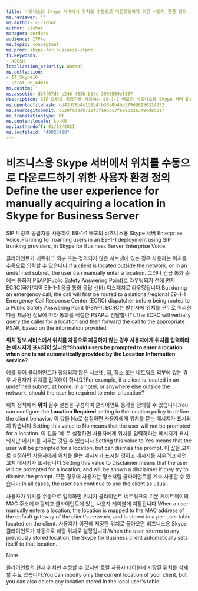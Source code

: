 ```yaml
---
title: 비즈니스용 Skype 서버에서 위치를 수동으로 다운로드하기 위한 사용자 환경 정의
ms.reviewer: ''
ms.author: v-cichur
author: cichur
manager: serdars
audience: ITPro
ms.topic: conceptual
ms.prod: skype-for-business-itpro
f1.keywords:
- NOCSH
localization_priority: Normal
ms.collection:
- IT_Skype16
- Strat_SB_Admin
ms.custom: ''
ms.assetid: d37f67d3-e248-483b-b64c-3986559ef357
description: SIP 트렁크 공급자를 사용하는 E9-1-1 배포의 비즈니스용 Skype 서버 Enterprise Voice.
ms.openlocfilehash: dd43d78b4c139b4fb30a0b4ba379d96150314332
ms.sourcegitcommit: c528fad9db719f3fa96dc3fa99332a349cd9d317
ms.translationtype: MT
ms.contentlocale: ko-KR
ms.lasthandoff: 01/12/2021
ms.locfileid: "49825428"
---
```

# <a name="define-the-user-experience-for-manually-acquiring-a-location-in-skype-for-business-server"></a><span data-ttu-id="32081-103">비즈니스용 Skype 서버에서 위치를 수동으로 다운로드하기 위한 사용자 환경 정의</span><span class="sxs-lookup"><span data-stu-id="32081-103">Define the user experience for manually acquiring a location in Skype for Business Server</span></span>
 
<span data-ttu-id="32081-104">SIP 트렁크 공급자를 사용하여 E9-1-1 배포의 비즈니스용 Skype 서버 Enterprise Voice.</span><span class="sxs-lookup"><span data-stu-id="32081-104">Planning for roaming users in an E9-1-1 deployment using SIP trunking providers, in Skype for Business Server Enterprise Voice.</span></span>
  
<span data-ttu-id="32081-105">클라이언트가 네트워크 외부 또는 정의되지 않은 서브넷에 있는 경우 사용자는 위치를 수동으로 입력할 수 있습니다.</span><span class="sxs-lookup"><span data-stu-id="32081-105">If a client is located outside the network, or in an undefined subnet, the user can manually enter a location.</span></span> <span data-ttu-id="32081-106">그러나 긴급 통화 중에는 통화가 PSAP(Public Safety Answering Point)로 라우팅되기 전에 먼저 ECRC(국가/지역 E9-1-1 응급 통화 응답 센터) 디스패치로 라우팅됩니다.</span><span class="sxs-lookup"><span data-stu-id="32081-106">But during an emergency call, the call will first be routed to a national/regional E9-1-1 Emergency Call Response Center (ECRC) dispatcher before being routed to a Public Safety Answering Point (PSAP).</span></span> <span data-ttu-id="32081-107">ECRC는 발신자에 위치를 구두로 쿼리한 다음 제공된 정보에 따라 통화를 적절한 PSAP로 전달합니다.</span><span class="sxs-lookup"><span data-stu-id="32081-107">The ECRC will verbally query the caller for a location and then forward the call to the appropriate PSAP, based on the information provided.</span></span> 
  
<span data-ttu-id="32081-108">**위치 정보 서비스에서 위치를 자동으로 제공하지 않는 경우 사용자에게 위치를 입력하라는 메시지가 표시되어 있나요?**</span><span class="sxs-lookup"><span data-stu-id="32081-108">**Should users be prompted to enter a location when one is not automatically provided by the Location Information service?**</span></span>
  
<span data-ttu-id="32081-109">예를 들어 클라이언트가 정의되지 않은 서브넷, 집, 장소 또는 네트워크 외부에 있는 경우 사용자가 위치를 입력해야 하나요?</span><span class="sxs-lookup"><span data-stu-id="32081-109">For example, if a client is located in an undefined subnet, at home, in a hotel, or anywhere else outside the network, should the user be required to enter a location?</span></span>
    
<span data-ttu-id="32081-110">위치 정책에서 **위치** 필수 설정을 구성하여 클라이언트 동작을 정의할 수 있습니다.</span><span class="sxs-lookup"><span data-stu-id="32081-110">You can configure the **Location Required** setting in the location policy to define the client behavior.</span></span> <span data-ttu-id="32081-111">이 값을 No로 설정하면 사용자에게 위치를 묻는 메시지가 표시되지 않습니다.</span><span class="sxs-lookup"><span data-stu-id="32081-111">Setting this value to No means that the user will not be prompted for a location.</span></span> <span data-ttu-id="32081-112">이 값을 '예'로 설정하면 사용자에게 위치를 입력하라는 메시지가 표시되지만 메시지를 지우는 것일 수 있습니다.</span><span class="sxs-lookup"><span data-stu-id="32081-112">Setting this value to Yes means that the user will be prompted for a location, but can dismiss the prompt.</span></span> <span data-ttu-id="32081-113">이 값을 고지로 설정하면 사용자에게 위치를 묻는 메시지가 표시될 것이고 메시지를 지우려고 하면 고지 메시지가 표시됩니다.</span><span class="sxs-lookup"><span data-stu-id="32081-113">Setting this value to Disclaimer means that the user will be prompted for a location, and will be shown a disclaimer if they try to dismiss the prompt.</span></span> <span data-ttu-id="32081-114">모든 경우에 사용자는 평소처럼 클라이언트를 계속 사용할 수 있습니다.</span><span class="sxs-lookup"><span data-stu-id="32081-114">In all cases, the user can continue to use the client as usual.</span></span>
    
<span data-ttu-id="32081-115">사용자가 위치를 수동으로 입력하면 위치가 클라이언트 네트워크의 기본 게이트웨이의 MAC 주소에 매핑되고 클라이언트에 있는 사용자 테이블에 저장됩니다.</span><span class="sxs-lookup"><span data-stu-id="32081-115">When a user manually enters a location, the location is mapped to the MAC address of the default gateway of the client's network, and is stored in a per-user table located on the client.</span></span> <span data-ttu-id="32081-116">사용자가 이전에 저장한 위치로 돌아오면 비즈니스용 Skype 클라이언트가 자동으로 해당 위치로 설정됩니다.</span><span class="sxs-lookup"><span data-stu-id="32081-116">When the user returns to any previously stored location, the Skype for Business client automatically sets itself to that location.</span></span> 
  
> [!NOTE]
> <span data-ttu-id="32081-117">클라이언트의 현재 위치만 수정할 수 있지만 로컬 사용자 테이블에 저장된 위치를 삭제할 수도 있습니다.</span><span class="sxs-lookup"><span data-stu-id="32081-117">You can modify only the current location of your client, but you can also delete any location stored in the local user's table.</span></span> 
  

